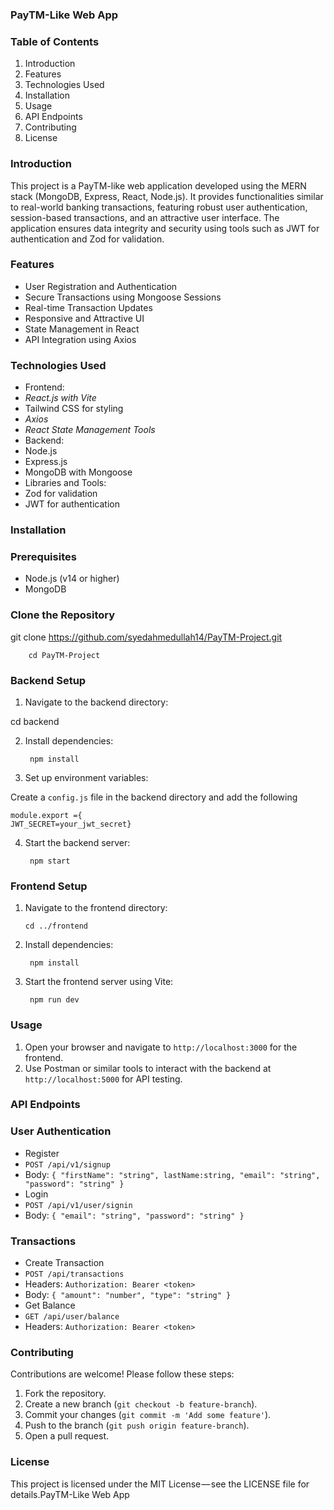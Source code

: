 ### PayTM-Like Web App

### Table of Contents

1.  Introduction
2.  Features
3.  Technologies Used
4.  Installation
5.  Usage
6.  API Endpoints
7.  Contributing
8.  License

### Introduction

This project is a PayTM-like web application developed using the MERN stack (MongoDB, Express, React, Node.js). It provides functionalities similar to real-world banking transactions, featuring robust user authentication, session-based transactions, and an attractive user interface. The application ensures data integrity and security using tools such as JWT for authentication and Zod for validation.

### Features

-   User Registration and Authentication
-   Secure Transactions using Mongoose Sessions
-   Real-time Transaction Updates
-   Responsive and Attractive UI
-   State Management in React
-   API Integration using Axios

### Technologies Used

-   Frontend:
-   _React.js with Vite_
-   Tailwind CSS for styling
-   _Axios_
-   _React State Management Tools_
-   Backend:
-   Node.js
-   Express.js
-   MongoDB with Mongoose
-   Libraries and Tools:
-   Zod for validation
-   JWT for authentication

### Installation

### Prerequisites

-   Node.js (v14 or higher)
-   MongoDB

### Clone the Repository

git clone https://github.com/syedahmedullah14/PayTM-Project.git

		cd PayTM-Project

### Backend Setup

1.  Navigate to the backend directory:

cd backend

2. Install dependencies:

		npm install

3. Set up environment variables:

Create a `config.js` file in the backend directory and add the following

	module.export ={  
	JWT_SECRET=your_jwt_secret}

4. Start the backend server:

		npm start

### Frontend Setup

1.  Navigate to the frontend directory:

		cd ../frontend

2. Install dependencies:

		npm install

3. Start the frontend server using Vite:

		npm run dev

### Usage

1.  Open your browser and navigate to `http://localhost:3000` for the frontend.
2.  Use Postman or similar tools to interact with the backend at `http://localhost:5000` for API testing.

### API Endpoints

### User Authentication

-   Register
-   `POST /api/v1/signup`
-   Body: `{ "firstName": "string", lastName:string, "email": "string", "password": "string" }`
-   Login
-   `POST /api/v1/user/signin`
-   Body: `{ "email": "string", "password": "string" }`

### Transactions

-   Create Transaction
-   `POST /api/transactions`
-   Headers: `Authorization: Bearer <token>`
-   Body: `{ "amount": "number", "type": "string" }`
-   Get Balance
-   `GET /api/user/balance`
-   Headers: `Authorization: Bearer <token>`

### Contributing

Contributions are welcome! Please follow these steps:

1.  Fork the repository.
2.  Create a new branch (`git checkout -b feature-branch`).
3.  Commit your changes (`git commit -m 'Add some feature'`).
4.  Push to the branch (`git push origin feature-branch`).
5.  Open a pull request.

### License

This project is licensed under the MIT License — see the LICENSE file for details.PayTM-Like Web App
